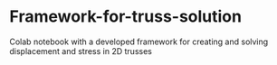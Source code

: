 # Framework-for-truss-solution
Colab notebook with a developed framework for creating and solving displacement and stress in 2D trusses
